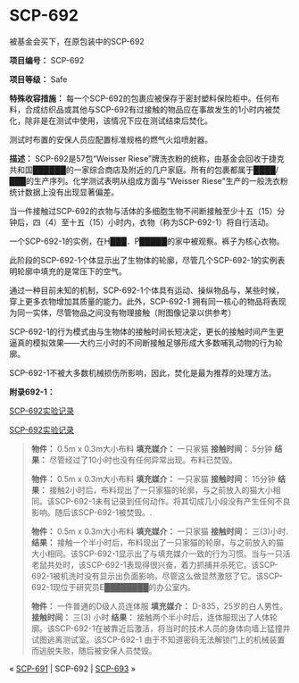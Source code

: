# SCP-692
                        




被基金会买下，在原包装中的SCP-692



**项目编号：** SCP-692

**项目等级：** Safe

**特殊收容措施：** 每一个SCP-692的包裹应被保存于密封塑料保险柜中。任何布料，合成纺织品或其他与SCP-692有过接触的物品应在事故发生的1小时内被焚化，除非是在测试中使用，该情况下应在测试结束后焚化。

测试时布置的安保人员应配置标准规格的燃气火焰喷射器。

**描述：** SCP-692是57包“Weisser Riese”牌洗衣粉的统称，由基金会回收于捷克共和国██████的一家综合商店及附近的几户家庭。所有的包裹都属于████/███的生产序列。化学测试表明从组成方面与"Weisser Riese"生产的一般洗衣粉统计数据上没有出现显著偏差。

当一件接触过SCP-692的衣物与活体的多细胞生物不间断接触至少十五（15）分钟后，四（4）至十五（15）小时内，衣物（称为SCP-692-1）将自行活动。



一个SCP-692-1的实例，在H███．P█████的家中被观察。裤子为核心衣物。



此阶段的SCP-692-1个体显示出了生物体的轮廓，尽管几个SCP-692-1的实例表明轮廓中填充的是常压下的空气。

通过一种目前未知的机制，SCP-692-1个体具有运动、操纵物品与，某些时候，穿上更多衣物增加其质量的能力。此外，SCP-692-1 拥有同一核心的物品将表现为同一实体，尽管物品之间没有物理接触（附图像记录以供参考）

SCP-692-1的行为模式由与生物体的接触时间长短决定，更长的接触时间产生更逼真的模拟效果——大约三小时的不间断接触足够形成大多数哺乳动物的行为轮廓。

SCP-692-1不被大多数机械损伤所影响，因此，焚化是最为推荐的处理方法。

**附录692-1：** 


<a shape='rect' class='collapsible-block-link' href='javascript:;'>SCP-692&#23454;&#39564;&#35760;&#24405;</a>

<a shape='rect' class='collapsible-block-link' href='javascript:;'>SCP-692&#23454;&#39564;&#35760;&#24405;</a>


> **物件：** 0.5m x 0.3m大小布料
**填充媒介：** 一只家猫
**接触时间：** 5分钟
**结果：** 尽管经过了10小时也没有任何异常出现。布料已焚毁。
> 
> **物件：** 0.5m x 0.3m大小布料
**填充媒介：** 一只家猫
**接触时间：** 15分钟
**结果：** 接触2小时后，布料现出了一只家猫的轮廓，与之前放入的猫大小相同。该SCP-692-1未有记录到任何动作。将其切成几小段没有产生任何不良影响。随后该SCP-692-1被焚毁。.
> 
> **物件：** 0.5m x 0.3m大小布料
**填充媒介：** 一只家猫
**接触时间：** 三(3)小时.
**结果：** 接触一个半小时后，布料现出了一只家猫的轮廓，与之前放入的猫大小相同。该SCP-692-1显示出了与填充媒介一致的行为习惯。当与一只活老鼠共处时，该SCP-692-1表现得很兴奋，着力抓捕并杀死它。该SCP-692-1被机洗时没有显示出负面影响，尽管这么做显然激怒了它。该SCP-692-1现位于研究员E████████的办公室内。
> 
> **物件：** 一件普通的D级人员连体服
**填充媒介：** D-835，25岁的白人男性。
**接触时间：** 三(3) 小时
**结果：** 接触两个半小时后，连体服现出了人体轮廓。该SCP-692-1在被靠近后激活，将当时的技术人员的身体向墙上猛撞并试图逃离测试室。该SCP-692-1 由于不知道密码无法解锁门上的机械装置而逃脱失败，随后被安保人员焚毁。
> 






« [SCP-691](/scp-691) | SCP-692 | [SCP-693](/scp-693) »





                    